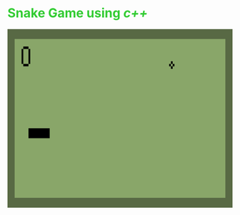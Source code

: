 # <h1 style = "color : #33cc33 "><strong>Snake Game </strong>using _c++_ </h1>

<img src = "aim_snake.gif" height = 400px >
